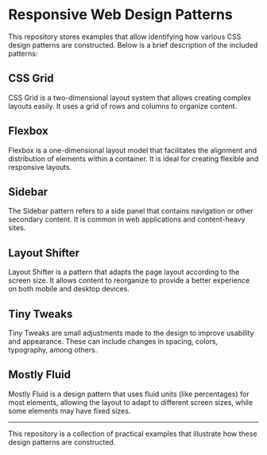 # Responsive Web Design Patterns

This repository stores examples that allow identifying how various CSS design patterns are constructed. Below is a brief description of the included patterns:

## CSS Grid
CSS Grid is a two-dimensional layout system that allows creating complex layouts easily. It uses a grid of rows and columns to organize content.

## Flexbox
Flexbox is a one-dimensional layout model that facilitates the alignment and distribution of elements within a container. It is ideal for creating flexible and responsive layouts.

## Sidebar
The Sidebar pattern refers to a side panel that contains navigation or other secondary content. It is common in web applications and content-heavy sites.

## Layout Shifter
Layout Shifter is a pattern that adapts the page layout according to the screen size. It allows content to reorganize to provide a better experience on both mobile and desktop devices.

## Tiny Tweaks
Tiny Tweaks are small adjustments made to the design to improve usability and appearance. These can include changes in spacing, colors, typography, among others.

## Mostly Fluid
Mostly Fluid is a design pattern that uses fluid units (like percentages) for most elements, allowing the layout to adapt to different screen sizes, while some elements may have fixed sizes.

---
This repository is a collection of practical examples that illustrate how these design patterns are constructed.
